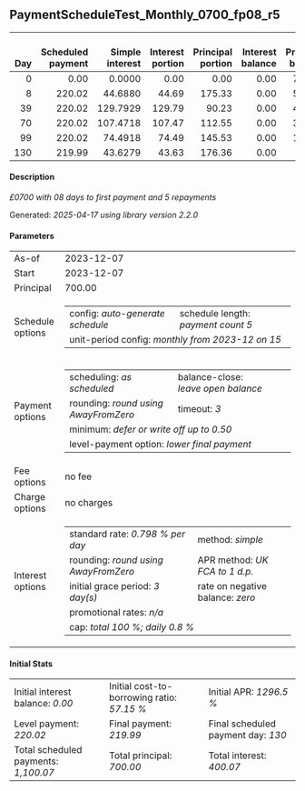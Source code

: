 <h2>PaymentScheduleTest_Monthly_0700_fp08_r5</h2>
<table>
    <thead style="vertical-align: bottom;">
        <th style="text-align: right;">Day</th>
        <th style="text-align: right;">Scheduled payment</th>
        <th style="text-align: right;">Simple interest</th>
        <th style="text-align: right;">Interest portion</th>
        <th style="text-align: right;">Principal portion</th>
        <th style="text-align: right;">Interest balance</th>
        <th style="text-align: right;">Principal balance</th>
        <th style="text-align: right;">Total simple interest</th>
        <th style="text-align: right;">Total interest</th>
        <th style="text-align: right;">Total principal</th>
    </thead>
    <tr style="text-align: right;">
        <td class="ci00">0</td>
        <td class="ci01" style="white-space: nowrap;">0.00</td>
        <td class="ci02">0.0000</td>
        <td class="ci03">0.00</td>
        <td class="ci04">0.00</td>
        <td class="ci05">0.00</td>
        <td class="ci06">700.00</td>
        <td class="ci07">0.0000</td>
        <td class="ci08">0.00</td>
        <td class="ci09">0.00</td>
    </tr>
    <tr style="text-align: right;">
        <td class="ci00">8</td>
        <td class="ci01" style="white-space: nowrap;">220.02</td>
        <td class="ci02">44.6880</td>
        <td class="ci03">44.69</td>
        <td class="ci04">175.33</td>
        <td class="ci05">0.00</td>
        <td class="ci06">524.67</td>
        <td class="ci07">44.6880</td>
        <td class="ci08">44.69</td>
        <td class="ci09">175.33</td>
    </tr>
    <tr style="text-align: right;">
        <td class="ci00">39</td>
        <td class="ci01" style="white-space: nowrap;">220.02</td>
        <td class="ci02">129.7929</td>
        <td class="ci03">129.79</td>
        <td class="ci04">90.23</td>
        <td class="ci05">0.00</td>
        <td class="ci06">434.44</td>
        <td class="ci07">174.4809</td>
        <td class="ci08">174.48</td>
        <td class="ci09">265.56</td>
    </tr>
    <tr style="text-align: right;">
        <td class="ci00">70</td>
        <td class="ci01" style="white-space: nowrap;">220.02</td>
        <td class="ci02">107.4718</td>
        <td class="ci03">107.47</td>
        <td class="ci04">112.55</td>
        <td class="ci05">0.00</td>
        <td class="ci06">321.89</td>
        <td class="ci07">281.9526</td>
        <td class="ci08">281.95</td>
        <td class="ci09">378.11</td>
    </tr>
    <tr style="text-align: right;">
        <td class="ci00">99</td>
        <td class="ci01" style="white-space: nowrap;">220.02</td>
        <td class="ci02">74.4918</td>
        <td class="ci03">74.49</td>
        <td class="ci04">145.53</td>
        <td class="ci05">0.00</td>
        <td class="ci06">176.36</td>
        <td class="ci07">356.4444</td>
        <td class="ci08">356.44</td>
        <td class="ci09">523.64</td>
    </tr>
    <tr style="text-align: right;">
        <td class="ci00">130</td>
        <td class="ci01" style="white-space: nowrap;">219.99</td>
        <td class="ci02">43.6279</td>
        <td class="ci03">43.63</td>
        <td class="ci04">176.36</td>
        <td class="ci05">0.00</td>
        <td class="ci06">0.00</td>
        <td class="ci07">400.0724</td>
        <td class="ci08">400.07</td>
        <td class="ci09">700.00</td>
    </tr>
</table>
<h4>Description</h4>
<p><i>£0700 with 08 days to first payment and 5 repayments</i></p>
<p>Generated: <i>2025-04-17 using library version 2.2.0</i></p>
<h4>Parameters</h4>
<table>
    <tr>
        <td>As-of</td>
        <td>2023-12-07</td>
    </tr>
    <tr>
        <td>Start</td>
        <td>2023-12-07</td>
    </tr>
    <tr>
        <td>Principal</td>
        <td>700.00</td>
    </tr>
    <tr>
        <td>Schedule options</td>
        <td>
            <table>
                <tr>
                    <td>config: <i>auto-generate schedule</i></td>
                    <td>schedule length: <i><i>payment count</i> 5</i></td>
                </tr>
                <tr>
                    <td colspan="2" style="white-space: nowrap;">unit-period config: <i>monthly from 2023-12 on 15</i></td>
                </tr>
            </table>
        </td>
    </tr>
    <tr>
        <td>Payment options</td>
        <td>
            <table>
                <tr>
                    <td>scheduling: <i>as scheduled</i></td>
                    <td>balance-close: <i>leave&nbsp;open&nbsp;balance</i></td>
                </tr>
                <tr>
                    <td>rounding: <i>round using AwayFromZero</i></td>
                    <td>timeout: <i>3</i></td>
                </tr>
                <tr>
                    <td colspan='2'>minimum: <i>defer&nbsp;or&nbsp;write&nbsp;off&nbsp;up&nbsp;to&nbsp;0.50</i></td>
                </tr>
                <tr>
                    <td colspan='2'>level-payment option: <i>lower&nbsp;final&nbsp;payment</i></td>
                </tr>
            </table>
        </td>
    </tr>
    <tr>
        <td>Fee options</td>
        <td>no fee
        </td>
    </tr>
    <tr>
        <td>Charge options</td>
        <td>no charges
        </td>
    </tr>
    <tr>
        <td>Interest options</td>
        <td>
            <table>
                <tr>
                    <td>standard rate: <i>0.798 % per day</i></td>
                    <td>method: <i>simple</i></td>
                </tr>
                <tr>
                    <td>rounding: <i>round using AwayFromZero</i></td>
                    <td>APR method: <i>UK FCA to 1 d.p.</i></td>
                </tr>
                <tr>
                    <td>initial grace period: <i>3 day(s)</i></td>
                    <td>rate on negative balance: <i>zero</i></td>
                </tr>
                <tr>
                    <td colspan="2">promotional rates: <i><i>n/a</i></i></td>
                </tr>
                <tr>
                    <td colspan="2">cap: <i>total 100 %; daily 0.8 %</td>
                </tr>
            </table>
        </td>
    </tr>
</table>
<h4>Initial Stats</h4>
<table>
    <tr>
        <td>Initial interest balance: <i>0.00</i></td>
        <td>Initial cost-to-borrowing ratio: <i>57.15 %</i></td>
        <td>Initial APR: <i>1296.5 %</i></td>
    </tr>
    <tr>
        <td>Level payment: <i>220.02</i></td>
        <td>Final payment: <i>219.99</i></td>
        <td>Final scheduled payment day: <i>130</i></td>
    </tr>
    <tr>
        <td>Total scheduled payments: <i>1,100.07</i></td>
        <td>Total principal: <i>700.00</i></td>
        <td>Total interest: <i>400.07</i></td>
    </tr>
</table>
